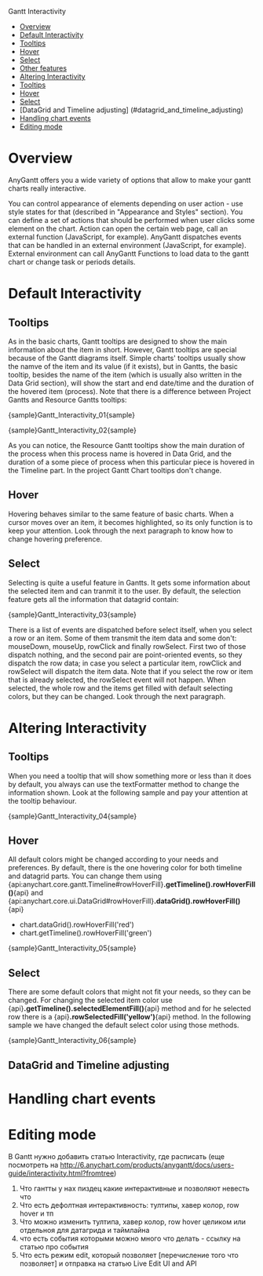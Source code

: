 Gantt Interactivity

* [Overview](#overview)
* [Default Interactivity](#default_interactivity)
 * [Tooltips](#hover)
 * [Hover](#hover)
 * [Select](#select)
 * [Other features](#other_features)
* [Altering Interactivity](#altering_interactivity)
 * [Tooltips](#hover)
 * [Hover](#hover)
 * [Select](#select)
 * [DataGrid and Timeline adjusting] (#datagrid_and_timeline_adjusting)
* [Handling chart events](#handling_chart_events)
* [Editing mode](#editing_mode)
 
 
# Overview

AnyGantt offers you a wide variety of options that allow to make your gantt charts really interactive.

You can control appearance of elements depending on user action - use style states for that (described in "Appearance and Styles" section).
You can define a set of actions that should be performed when user clicks some element on the chart. Action can open the certain web page, call an external function (JavaScript, for example).
AnyGantt dispatches events that can be handled in an external environment (JavaScript, for example).
External environment can call AnyGantt Functions to load data to the gantt chart or change task or periods details.

# Default Interactivity

## Tooltips

As in the basic charts, Gantt tooltips are designed to show the main information about the item in short. However, Gantt tooltips are special because of the Gantt diagrams itself. Simple charts' tooltips usually show the namve of the item and its value (if it exists), but in Gantts, the basic tooltip, besides the name of the item (which is usually also written in the Data Grid section), will show the start and end date/time and the duration of the hovered item (process). Note that there is a difference between Project Gantts and Resource Gantts tooltips: 

{sample}Gantt\_Interactivity\_01{sample}

{sample}Gantt\_Interactivity\_02{sample}

As you can notice, the Resource Gantt tooltips show the main duration of the process when this process name is hovered in Data Grid, and the duration of a some piece of process when this particular piece is hovered in the Timeline part. In the project Gantt Chart tooltips don't change.

## Hover

Hovering behaves similar to the same feature of basic charts. When a cursor moves over an item, it becomes highlighted, so its only function is to keep your attention. Look through the next paragraph to know how to change hovering preference.

## Select

Selecting is quite a useful feature in Gantts. It gets some information about the selected item and can tranmit it to the user. By default, the selection feature gets all the information that datagrid contain: 

{sample}Gantt\_Interactivity\_03{sample}

There is a list of events are dispatched before select itself, when you select a row or an item. Some of them transmit the item data and some don't: mouseDown, mouseUp, rowClick and finally rowSelect. First two of those dispatch nothing, and the second pair are point-oriented events, so they dispatch the row data; in case you select a particular item, rowClick and rowSelect will dispatch the item data.
Note that if you select the row or item that is already selected, the rowSelect event will not happen.
When selected, the whole row and the items get filled with default selecting colors, but they can be changed. Look through the next paragraph.




# Altering Interactivity

## Tooltips

When you need a tooltip that will show something more or less than it does by default, you always can use the textFormatter method to change the information shown. Look at the following sample and pay your attention at the tooltip behaviour.

{sample}Gantt\_Interactivity\_04{sample}

## Hover

All default colors might be changed according to your needs and preferences. By default, there is the one hovering color for both timeline and datagrid parts. You can change them using {api:anychart.core.gantt.Timeline#rowHoverFill}**.getTimeline().rowHoverFill()**{api} and {api:anychart.core.ui.DataGrid#rowHoverFill}**.dataGrid().rowHoverFill()**{api}
 - chart.dataGrid().rowHoverFill('red')
 - chart.getTimeline().rowHoverFill('green')

{sample}Gantt\_Interactivity\_05{sample}

## Select

There are some default colors that might not fit your needs, so they can be changed. For changing the selected item color use {api}**.getTimeline().selectedElementFill()**{api} method and for he selected row there is a {api}**.rowSelectedFill('yellow')**{api} method. In the following sample we have changed the default select color using those methods.

{sample}Gantt\_Interactivity\_06{sample}


## DataGrid and Timeline adjusting

# Handling chart events


# Editing mode





В Gantt нужно добавить статью Interactivity, где расписать
(еще посмотреть на http://6.anychart.com/products/anygantt/docs/users-guide/interactivity.html?fromtree)
1) Что гантты у нах пиздец какие интерактивные и позволяют невесть что
2) Что есть дефолтная интерактивность: тултипы, хавер колор, row hover и тп
3) Что можно изменить тултипа, хавер колор, row hover целиком или отдельноя для датагрида и таймлайна
4) что есть события которыми можно много что делать - ссылку на статью про события
5) Что есть режим edit, который позволяет [перечисление того что позволяет] и отправка на статью Live Edit UI and API
